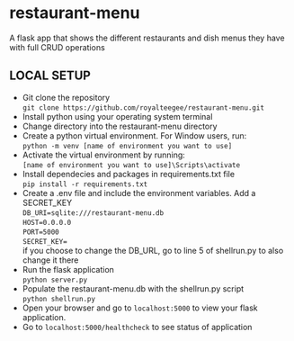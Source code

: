 # restaurant-menu
A flask app that shows the different restaurants and dish menus they have with full CRUD operations

## LOCAL SETUP

- Git clone the repository  
    `git clone https://github.com/royalteegee/restaurant-menu.git`
- Install python using your operating system terminal
- Change directory into the restaurant-menu directory
- Create a python virtual environment. For Window users, run:       
    `python -m venv [name of environment you want to use]`
- Activate the virtual environment by running:  
    `[name of environment you want to use]\Scripts\activate`
- Install dependecies and packages in requirements.txt file   
    `pip install -r requirements.txt`
- Create a .env file and include the environment variables. Add a SECRET_KEY    
    `DB_URI=sqlite:///restaurant-menu.db`  
    `HOST=0.0.0.0`  
    `PORT=5000`  
    `SECRET_KEY=`  
    if you choose to change the DB_URL, go to line 5 of shellrun.py to also change it there  
- Run the flask application  
    `python server.py`
- Populate the restaurant-menu.db with the shellrun.py script  
    `python shellrun.py`
- Open your browser and go to `localhost:5000` to view your flask application.   
- Go to `localhost:5000/healthcheck` to see status of application